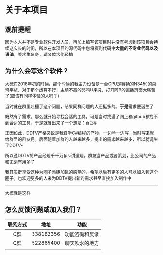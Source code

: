 # 关于本项目
## 观前提醒
因为本人并不是专业软件开发人员，再加上编写该项目时并没有考虑到该项目会持续这么长的时间，所以在本项目的源代码中您将看到代码中**大量的不专业代码以及语法**，美术生出身，请各位大佬轻拍

## 为什么会写这个软件？  
大概在2018年初的时候，那个时候的我主力设备是一台CPU是赛扬的N3450的菜鸡平板，对于那个运算不行，主频不高的弱鸡U来说，打开阿B的直播页面太痛苦了(应该有同样体验的人吧？)  
  
当时就在群里吐槽了这个问题，结果同样问题的人还挺多的。**于是**需求便诞生了   
  
既然有了需求，那么就开始寻找合适的工具，可是当时找遍了网上和github都找不到合适的工具，于是就冒出来了一个想法：`自己写`
   
正因如此，DDTV严格来说是我自学C#编程的产物，一边学一边写，当时写来就给群里的群友用。后面随着加群的人越来越多，提出的需求越来越多，所以就诞生了DDTV~
  
所以说DDTV的产品经理千千万(ps:讲道理，群友当产品或者策划，比公司的产品和策划有用多了  
  
我其实挺享受这种为圈子添砖加瓦的感觉的，希望以后有更多的人可以加入到这个圈子，也欢迎更多的人来为DDTV提出新的需求甚至直接加入制作中

---

大概就是这样

## 怎么反馈问题或加入我们？
|联系方式|地址|功能|
|:--:|:--:|:--:|
|Q群|338182356|功能咨询和反馈|
|Q群|522865400|聊天吹水的地方|
||||